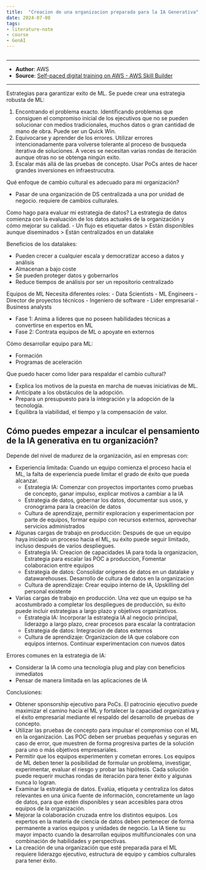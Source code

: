 ```yaml
---
title:  "Creacion de una organizacion preparada para la IA Generativa"
date: 2024-07-08
tags: 
- literature-note 
- course
- GenAI
---
```


```

```

***
- **Author**: AWS
- **Source**: [Self-paced digital training on AWS - AWS Skill Builder](https://explore.skillbuilder.aws/learn/course/18417/play/99549/creacion-de-una-organizacion-preparada-para-la-ia-generativa-espanol-de-espana-building-a-generative-ai-ready-organization-spanish-from-spain)
***

Estrategias para garantizar exito de ML. Se puede crear una estrategia robusta de ML:
1. Encontrando el problema exacto. Identificando problemas que consiguen el compromiso inicial de los ejecutivos que no se pueden solucionar con medios tradicionales, muchos datos o gran cantidad de mano de obra. Puede ser un Quick Win.
2. Equivocarse y aprender de los errores. Utilizar errores intencionadamente para volverse tolerante al proceso de busqueda iterativa de soluciones. A veces se necesitan varias rondas de iteración aunque otras no se obtenga ningún exito.
3. Escalar más allá de las pruebas de concepto. Usar PoCs antes de hacer grandes inversiones en infraestrucutra.
 
Qué enfoque de cambio cultural es adecuado para mi organización?
- Pasar de una organización de DS centralizada a una por unidad de negocio. requiere de cambios culturales. 

Como hago para evaluar mi estrategia de datos?
La estrategia de datos comienza con la evaluación de los datos actuales de la organización y cómo mejorar su calidad.
	- Un flujo es etiquetar datos > Están disponibles aunque diseminados > Están centralizados en un datalake

Beneficios de los datalakes:
- Pueden crecer a cualquier escala y democratizar acceso a datos y análisis
- Almacenan a bajo coste
- Se pueden proteger datos y gobernarlos
- Reduce tiempos de análisis por ser un repositorio centralizado

Equipos de ML
Necesita diferentes roles:
	- Data Scientists
	- ML Engineers
	- Director de proyectos técnicos
	- Ingeniero de software
	- Lider empresarial
	- Business analysts
- Fase 1: Anima a lideres que no poseen habilidades técnicas a convertirse en expertos en ML
- Fase 2: Contrata equipos de ML o apoyate en externos

Cómo desarrollar equipo para ML:
- Formación
- Programas de aceleración

Que puedo hacer como lider para respaldar el cambio cultural?
- Explica los motivos de la puesta en marcha de nuevas iniciativas de ML.
- Anticípate a los obstáculos de la adopción.
- Prepara un presupuesto para la integración y la adopción de la tecnología.
- Equilibra la viabilidad, el tiempo y la compensación de valor.

##  Cómo puedes empezar a inculcar el pensamiento de la IA generativa en tu organización?
Depende del nivel de madurez de la organización, así en empresas con:
- Experiencia limitada: Cuando un equipo comienza el proceso hacia el ML, la falta de experiencia puede limitar el grado de éxito que pueda alcanzar.
	- Estrategia IA: Comenzar con proyectos importantes como pruebas de concepto, ganar impulso, explicar motivos a cambiar a la IA
	- Estrategia de datos, gobernar los datos, documentar sus usos, y cronograma para la creación de datos
	- Cultura de aprendizaje, permitir exploracion y experimentacion por parte de equipos, formar equipo con recursos externos, aprovechar servicios administrados
- Algunas cargas de trabajo en producción: Después de que un equipo haya iniciado un proceso hacia el ML, su éxito puede seguir limitado, incluso después de varios despliegues.
	- Estrategia IA: Creacion de capacidades IA para toda la organizacion, Estrategia para escalar las POC a produccion, Fomentar colaboracion entre equipos
	- Estrategia de datos: Consolidar origenes de datos en un datalake y datawarehouses. Desarrollo de cultura de datos en la organizacion
	- Cultura de aprendizaje: Crear equipo interno de IA, Upskilling del personal existente
- Varias cargas de trabajo en producción. Una vez que un equipo se ha acostumbrado a completar los despliegues de producción, su éxito puede incluir estrategias a largo plazo y objetivos organizativos.
	- Estrategia IA: Incorporar la estrategia IA al negocio principal, liderazgo a largo plazo, crear procesos para escalar la contratacion
	- Estrategia de datos: Integracion de datos externos
	- Cultura de aprendizaje: Organizacion de IA que colabore con equipos internos. Continuar experimentacion con nuevos datos

Errores comunes en la estrategia de IA:
- Considerar la IA como una tecnología plug and play con beneficios inmediatos
- Pensar de manera limitada en las aplicaciones de IA

Conclusiones:
- Obtener sponsorship ejecutivo para PoCs. El patrocinio ejecutivo puede maximizar el camino hacia el ML y fortalecer la capacidad organizativa y el éxito empresarial mediante el respaldo del desarrollo de pruebas de concepto.
- Utilizar las pruebas de concepto para impulsar el compromiso con el ML en la organización. Las POC deben ser pruebas pequeñas y seguras en caso de error, que muestren de forma progresiva partes de la solución para uno o más objetivos empresariales.
- Permitir que los equipos experimenten y cometan errores. Los equipos de ML deben tener la posibilidad de formular un problema, investigar, experimentar, evaluar el riesgo y probar las hipótesis. Cada solución puede requerir muchas rondas de iteración para tener éxito y algunas nunca lo logran.
- Examinar la estrategia de datos. Evalúa, etiqueta y centraliza los datos relevantes en una única fuente de información, concretamente un lago de datos, para que estén disponibles y sean accesibles para otros equipos de la organización.
- Mejorar la colaboración cruzada entre los distintos equipos. Los expertos en la materia de ciencia de datos deben pertenecer de forma permanente a varios equipos y unidades de negocio. La IA tiene su mayor impacto cuando la desarrollan equipos multifuncionales con una combinación de habilidades y perspectivas.
- La creación de una organización que esté preparada para el ML requiere liderazgo ejecutivo, estructura de equipo y cambios culturales para tener éxito.